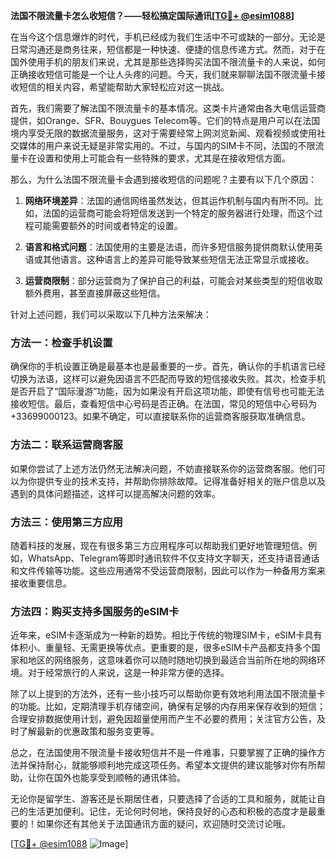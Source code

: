 **法国不限流量卡怎么收短信？——轻松搞定国际通讯[[TG💪+ @esim1088](https://t.me/s/esim1088)]**

在当今这个信息爆炸的时代，手机已经成为我们生活中不可或缺的一部分。无论是日常沟通还是商务往来，短信都是一种快速、便捷的信息传递方式。然而，对于在国外使用手机的朋友们来说，尤其是那些选择购买法国不限流量卡的人来说，如何正确接收短信可能是一个让人头疼的问题。今天，我们就来聊聊法国不限流量卡接收短信的相关内容，希望能帮助大家轻松应对这一挑战。

首先，我们需要了解法国不限流量卡的基本情况。这类卡片通常由各大电信运营商提供，如Orange、SFR、Bouygues Telecom等。它们的特点是用户可以在法国境内享受无限的数据流量服务，这对于需要经常上网浏览新闻、观看视频或使用社交媒体的用户来说无疑是非常实用的。不过，与国内的SIM卡不同，法国的不限流量卡在设置和使用上可能会有一些特殊的要求，尤其是在接收短信方面。

那么，为什么法国不限流量卡会遇到接收短信的问题呢？主要有以下几个原因：

1. **网络环境差异**：法国的通信网络虽然发达，但其运作机制与国内有所不同。比如，法国的运营商可能会将短信发送到一个特定的服务器进行处理，而这个过程可能需要额外的时间或者特定的设置。
   
2. **语言和格式问题**：法国使用的主要是法语，而许多短信服务提供商默认使用英语或其他语言。这种语言上的差异可能导致某些短信无法正常显示或接收。

3. **运营商限制**：部分运营商为了保护自己的利益，可能会对某些类型的短信收取额外费用，甚至直接屏蔽这些短信。

针对上述问题，我们可以采取以下几种方法来解决：

### 方法一：检查手机设置

确保你的手机设置正确是最基本也是最重要的一步。首先，确认你的手机语言已经切换为法语，这样可以避免因语言不匹配而导致的短信接收失败。其次，检查手机是否开启了“国际漫游”功能，因为如果没有开启这项功能，即使有信号也可能无法接收短信。最后，查看短信中心号码是否正确。在法国，常见的短信中心号码为+33699000123。如果不确定，可以直接联系你的运营商客服获取准确信息。

### 方法二：联系运营商客服

如果你尝试了上述方法仍然无法解决问题，不妨直接联系你的运营商客服。他们可以为你提供专业的技术支持，并帮助你排除故障。记得准备好相关的账户信息以及遇到的具体问题描述，这样可以提高解决问题的效率。

### 方法三：使用第三方应用

随着科技的发展，现在有很多第三方应用程序可以帮助我们更好地管理短信。例如，WhatsApp、Telegram等即时通讯软件不仅支持文字聊天，还支持语音通话和文件传输等功能。这些应用通常不受运营商限制，因此可以作为一种备用方案来接收重要信息。

### 方法四：购买支持多国服务的eSIM卡

近年来，eSIM卡逐渐成为一种新的趋势。相比于传统的物理SIM卡，eSIM卡具有体积小、重量轻、无需更换等优点。更重要的是，很多eSIM卡产品都支持多个国家和地区的网络服务，这意味着你可以随时随地切换到最适合当前所在地的网络环境。对于经常旅行的人来说，这是一种非常方便的选择。

除了以上提到的方法外，还有一些小技巧可以帮助你更有效地利用法国不限流量卡的功能。比如，定期清理手机存储空间，确保有足够的内存用来保存收到的短信；合理安排数据使用计划，避免因超量使用而产生不必要的费用；关注官方公告，及时了解最新的优惠政策和服务变更等。

总之，在法国使用不限流量卡接收短信并不是一件难事，只要掌握了正确的操作方法并保持耐心，就能够顺利地完成这项任务。希望本文提供的建议能够对你有所帮助，让你在国外也能享受到顺畅的通讯体验。

无论你是留学生、游客还是长期居住者，只要选择了合适的工具和服务，就能让自己的生活更加便利。记住，无论何时何地，保持良好的心态和积极的态度才是最重要的！如果你还有其他关于法国通讯方面的疑问，欢迎随时交流讨论哦。

[[TG💪+ @esim1088](https://t.me/s/esim1088) ![Image](https://i.postimg.cc/4NQfJmqS/Snipaste-2025-05-13-00-14-12.png)]